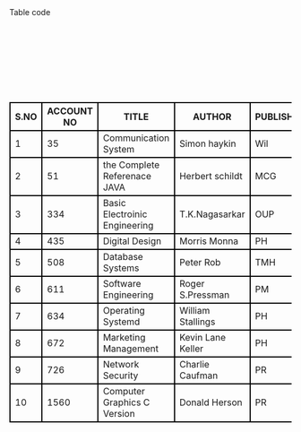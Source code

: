 <html>
<head>Table code
<title> <h1> LIBRARY </h1> </title>
<style> LIBRARY,tr,th,td{
border:2px solid black;
border = collapse:collapse;
width:400px;
}
</style>
</head>
<table>
<tr>
<th>S.NO</th>
<th>ACCOUNT NO </th>
<th>TITLE</th>
<th>AUTHOR</th>
<th>PUBLISHER</th>
<th> DEPARTMENT</th>
<th>RACK</th>
<th>EDITION</th>
<th>AllowLend</th>
</tr>
<tr>
<td>1</td>
<td>35</td>
<td>Communication System </td>
<td>Simon haykin</td>
<td>Wil</td>
<td>ECE</td>
<td>7th</td>
<td>4</td>
<td>Y</td>
</td>
</tr>
<br>
<tr>
<td>2</td>
<td>51</td>
<td>the Complete Referenace JAVA</td>
<td>Herbert schildt</td>
<td>MCG</td>
<td>CSE</td>
<td>3</td>
<td>5</td>
<td>Y</td>
</td>
</tr>
<br>
<tr>
<td>3</td>
<td>334</td>
<td>Basic Electroinic Engineering</td>
<td>T.K.Nagasarkar</td>
<td>OUP</td>
<td>EEE</td>
<td>9th</td>
<td>-</td>
<td>Y</td>
</td>
</tr>
<br>
<tr>
<td>4</td>
<td>435</td>
<td>Digital Design</td>
<td>Morris Monna</td>
<td>PH</td>
<td>EEE</td>
<td>8th</td>
<td>3</td>
<td>Y</td>
</td>
</tr>
<br>
<tr>
<td>5</td>
<td>508</td>
<td>Database Systems</td>
<td>Peter Rob</td>
<td>TMH</td>
<td>CSE-Ds</td>
<td>5th</td>
<td>7</td>
<td>Y</td>
</td>
</tr>
<br>
<tr>
<td>6</td>
<td>611</td>
<td>Software Engineering</td>
<td>Roger S.Pressman</td>
<td>PM</td>
<td>CSE</td>
<td>3rd</td>
<td>6</td>
<td>Y</td>
</td>
</tr>
<br>
<tr>
<td>7</td>
<td>634</td>
<td>Operating Systemd</td>
<td>William Stallings</td>
<td>PH</td>
<td>CSE</td>
<td>4th</td>
<td>-</td>
<td>Y</td>
</td>
</tr>
<br>
<tr>
<td>8</td>
<td>672</td>
<td>Marketing Management</td>
<td>Kevin Lane Keller</td>
<td>PH</td>
<td>MBA</td>
<td>11th</td>
<td>10</td>
<td>Y</td>
</td>
</tr>
<br>
<tr>
<td>9</td>
<td>726</td>
<td>Network Security</td>
<td>Charlie Caufman</td>
<td>PR</td>
<td>CSE</td>
<td>5th</td>
<td>2</td>
<td>Y</td>
</td>
</tr>
<br>
<tr>
<td>10</td>
<td>1560</td>
<td>Computer Graphics C Version</td>
<td>Donald Herson</td>
<td>PR</td>
<td>Mechanical</td>
<td>5th</td>
<td>2</td>
<td>Y</td>
</td>
</tr>
</table>
</html>

